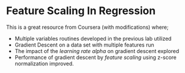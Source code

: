 # Feature Scaling In Regression

This is a great resource from Coursera (with modifications) where; 

- Multiple variables routines developed in the previous lab utilized
- Gradient Descent on a data set with multiple features run
- The impact of the *learning rate alpha* on gradient descent explored
- Performance of gradient descent by *feature scaling* using z-score normalization improved. 
